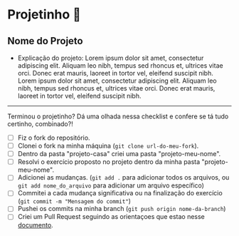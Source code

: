 # Projetinho 📓  

## Nome do Projeto

- Explicação do projeto: Lorem ipsum dolor sit amet, consectetur adipiscing elit. Aliquam leo nibh, tempus sed rhoncus et, ultrices vitae orci.
Donec erat mauris, laoreet in tortor vel, eleifend suscipit nibh. Lorem ipsum dolor sit amet, consectetur adipiscing elit.
Aliquam leo nibh, tempus sed rhoncus et, ultrices vitae orci. Donec erat mauris, laoreet in tortor vel, eleifend suscipit nibh. 
---

Terminou o projetinho? Dá uma olhada nessa checklist e confere se tá tudo certinho, combinado?!

- [ ] Fiz o fork do repositório.
- [ ] Clonei o fork na minha máquina (`git clone url-do-meu-fork`).
- [ ] Dentro da pasta "projeto-casa" criei uma pasta "projeto-meu-nome".
- [ ] Resolvi o exercício proposto no projeto dentro da minha pasta "projeto-meu-nome".
- [ ] Adicionei as mudanças. (`git add .` para adicionar todos os arquivos, ou `git add nome_do_arquivo` para adicionar um arquivo específico)
- [ ] Commitei a cada mudança significativa ou na finalização do exercício (`git commit -m "Mensagem do commit"`)
- [ ] Pushei os commits na minha branch (`git push origin nome-da-branch`)
- [ ] Criei um Pull Request seguindo as orientaçoes que estao nesse [documento](https://github.com/mflilian/repo-example/blob/main/exercicios/projeto-casa/instrucoes-pull-request.md).
